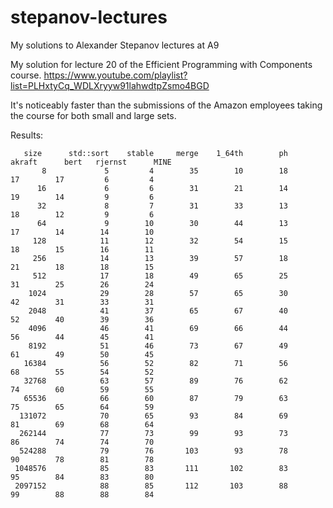 # stepanov-lectures
My solutions to Alexander Stepanov lectures at A9

My solution for lecture 20 of the Efficient Programming with Components course.
https://www.youtube.com/playlist?list=PLHxtyCq_WDLXryyw91lahwdtpZsmo4BGD

It's noticeably faster than the submissions of the Amazon employees taking the course for both small and large sets.

Results:

       size      std::sort    stable     merge    1_64th        ph    akraft      bert   rjernst      MINE
           8             5         4        35        10        18        17        17         6         4
          16             6         6        31        21        14        19        14         9         6
          32             8         7        31        33        13        18        12         9         6
          64             9        10        30        44        13        17        14        14        10
         128            11        12        32        54        15        18        15        16        11
         256            14        13        39        57        18        21        18        18        15
         512            17        18        49        65        25        31        25        26        24
        1024            29        28        57        65        30        42        31        33        31
        2048            41        37        65        67        40        52        40        39        36
        4096            46        41        69        66        44        56        44        45        41
        8192            51        46        73        67        49        61        49        50        45
       16384            56        52        82        71        56        68        55        54        52
       32768            63        57        89        76        62        74        60        59        55
       65536            66        60        87        79        63        75        65        64        59
      131072            70        65        93        84        69        81        69        68        64
      262144            77        73        99        93        73        86        74        74        70
      524288            79        76       103        93        78        90        78        81        78
     1048576            85        83       111       102        83        95        84        83        80
     2097152            88        85       112       103        88        99        88        88        84
